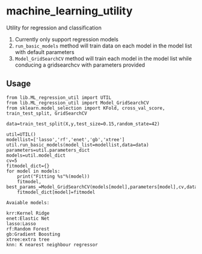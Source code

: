 # machine_learning_utility
Utility for regression and classification
1. Currently only support regression models
2. `run_basic_models` method will train data on each model in the model list with default parameters
3. `Model_GridSearchCV` method will train each model in the model list while conducing a gridsearchcv with parameters provided
## Usage
```
from lib.ML_regression_util import UTIL
from lib.ML_regression_util import Model_GridSearchCV
from sklearn.model_selection import KFold, cross_val_score, train_test_split, GridSearchCV

data=train_test_split(X,y,test_size=0.15,random_state=42)

util=UTIL()
modellist=['lasso','rf','enet','gb','xtree']
util.run_basic_models(model_list=modellist,data=data)
parameters=util.parameters_dict
models=util.model_dict
cv=5
fitmodel_dict={}
for model in models:
    print("Fitting %s"%(model))
    fitmodel, best_params_=Model_GridSearchCV(models[model],parameters[model],cv,data,name=model,n_jobs=3,logtrans=False)
    fitmodel_dict[model]=fitmodel
```
>
    Avaiable models:
    
    krr:Kernel Ridge
    enet:Elastic Net
    lasso:Lasso
    rf:Random Forest
    gb:Gradient Boosting
    xtree:extra tree
    knn: K nearest neighbour regressor
